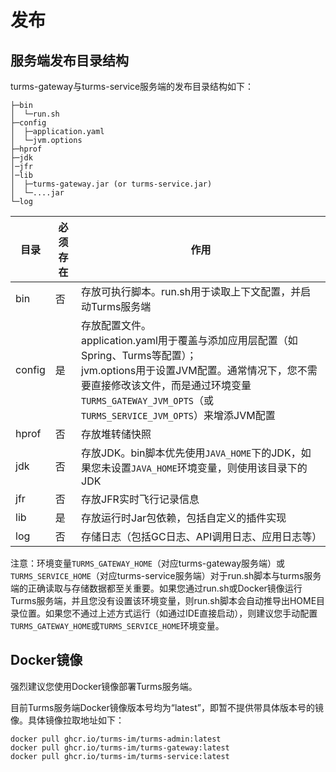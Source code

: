 # 发布

## 服务端发布目录结构

turms-gateway与turms-service服务端的发布目录结构如下：

```
├─bin
│  └─run.sh
├─config
│  ├─application.yaml
│  └─jvm.options
├─hprof
├─jdk
│─jfr
│─lib
│  ├─turms-gateway.jar (or turms-service.jar)
│  └─....jar
└─log
```

| 目录   | 必须存在 | 作用                                                         |
| ------ | -------- | ------------------------------------------------------------ |
| bin    | 否       | 存放可执行脚本。run.sh用于读取上下文配置，并启动Turms服务端  |
| config | 是       | 存放配置文件。<br />application.yaml用于覆盖与添加应用层配置（如Spring、Turms等配置）；<br />jvm.options用于设置JVM配置。通常情况下，您不需要直接修改该文件，而是通过环境变量`TURMS_GATEWAY_JVM_OPTS`（或`TURMS_SERVICE_JVM_OPTS`）来增添JVM配置 |
| hprof  | 否       | 存放堆转储快照                                               |
| jdk    | 否       | 存放JDK。bin脚本优先使用`JAVA_HOME`下的JDK，如果您未设置`JAVA_HOME`环境变量，则使用该目录下的JDK |
| jfr    | 否       | 存放JFR实时飞行记录信息                                      |
| lib    | 是       | 存放运行时Jar包依赖，包括自定义的插件实现                    |
| log    | 否       | 存储日志（包括GC日志、API调用日志、应用日志等）              |

注意：环境变量`TURMS_GATEWAY_HOME`（对应turms-gateway服务端）或`TURMS_SERVICE_HOME`（对应turms-service服务端）对于run.sh脚本与turms服务端的正确读取与存储数据都至关重要。如果您通过run.sh或Docker镜像运行Turms服务端，并且您没有设置该环境变量，则run.sh脚本会自动推导出HOME目录位置。如果您不通过上述方式运行（如通过IDE直接启动），则建议您手动配置`TURMS_GATEWAY_HOME`或`TURMS_SERVICE_HOME`环境变量。

## Docker镜像

强烈建议您使用Docker镜像部署Turms服务端。

目前Turms服务端Docker镜像版本号均为“latest”，即暂不提供带具体版本号的镜像。具体镜像拉取地址如下：

```shell
docker pull ghcr.io/turms-im/turms-admin:latest
docker pull ghcr.io/turms-im/turms-gateway:latest
docker pull ghcr.io/turms-im/turms-service:latest
```

